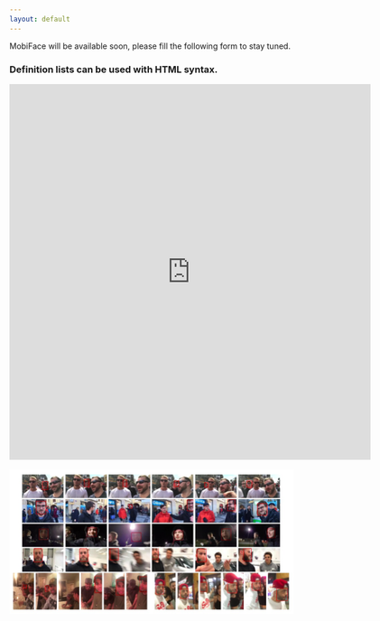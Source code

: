```yaml
---
layout: default
---
```


MobiFace will be available soon, please fill the following form to stay tuned.

### Definition lists can be used with HTML syntax.
<div style="text-align:center">
<iframe src="https://docs.google.com/forms/d/e/1FAIpQLSfT817ndiYYBElMxrLhMm5yii16PrBGsYeslETUgLiXl974gg/viewform?embedded=true" width="640" height="666" frameborder="0" marginheight="0" marginwidth="0">Loading...</iframe>
</div>

![MobiFace](/assets/mobiface.jpg)

